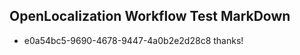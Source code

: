 ## OpenLocalization Workflow Test MarkDown
* e0a54bc5-9690-4678-9447-4a0b2e2d28c8 thanks!

<!--HONumber=Jul16_HO3-->


